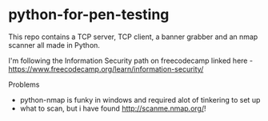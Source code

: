 # python-for-pen-testing

This repo contains a TCP server, TCP client, a banner grabber and an nmap scanner all made in Python. 

I'm following the Information Security path on freecodecamp linked here - https://www.freecodecamp.org/learn/information-security/

Problems 
- python-nmap is funky in windows and required alot of tinkering to set up 
- what to scan, but i have found http://scanme.nmap.org/!
